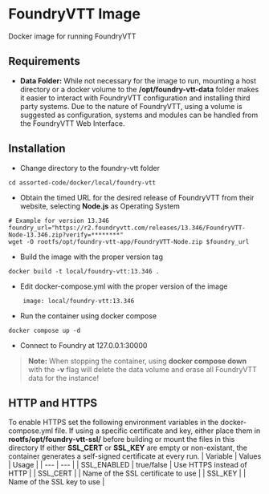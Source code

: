 # FoundryVTT Image

Docker image for running FoundryVTT

## Requirements
- **Data Folder:** While not necessary for the image to run, mounting a host directory or a docker volume to the **/opt/foundry-vtt-data** folder makes it easier to interact with FoundryVTT configuration and installing third party systems. Due to the nature of FoundryVTT, using a volume is suggested as configuration, systems and modules can be handled from the FoundryVTT Web Interface.


## Installation
- Change directory to the foundry-vtt folder
```
cd assorted-code/docker/local/foundry-vtt
```

- Obtain the timed URL for the desired release of FoundryVTT from their website, selecting **Node.js** as Operating System
```
# Example for version 13.346
foundry_url="https://r2.foundryvtt.com/releases/13.346/FoundryVTT-Node-13.346.zip?verify=********"
wget -O rootfs/opt/foundry-vtt-app/FoundryVTT-Node.zip $foundry_url
```

- Build the image with the proper version tag
```
docker build -t local/foundry-vtt:13.346 .
```

- Edit docker-compose.yml with the proper version of the image
```
    image: local/foundry-vtt:13.346
```

- Run the container using docker compose
```
docker compose up -d
```

- Connect to Foundry at 127.0.0.1:30000

> **Note:** When stopping the container, using **docker compose down** with the **-v** flag will delete the data volume and erase all FoundryVTT data for the instance! 

## HTTP and HTTPS
To enable HTTPS set the following environment variables in the docker-compose.yml file.
If using a specific certificate and key, either place them in **rootfs/opt/foundry-vtt-ssl/** before building or mount the files in this directory
If either **SSL_CERT** or **SSL_KEY** are empty or non-existant, the container generates a self-signed certificate at every run.
| Variable | Values | Usage |
| --- | --- |
| SSL_ENABLED | true/false | Use HTTPS instead of HTTP |
| SSL_CERT | <filename> | Name of the SSL certificate to use |
| SSL_KEY | <filename> | Name of the SSL key to use |